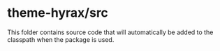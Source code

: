 # theme-hyrax/src

This folder contains source code that will automatically be added to the classpath when
the package is used.
